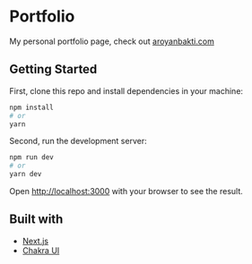 # Portfolio

My personal portfolio page, check out [aroyanbakti.com](https://aroyanbakti.com)

## Getting Started

First, clone this repo and install dependencies in your machine:

```bash
npm install
# or
yarn
```

Second, run the development server:

```bash
npm run dev
# or
yarn dev
```

Open [http://localhost:3000](http://localhost:3000) with your browser to see the result.

## Built with

- [Next.js](https://nextjs.org/)
- [Chakra UI](https://chakra-ui.com/)
